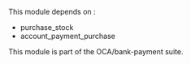 This module depends on :

- purchase_stock
- account_payment_purchase

This module is part of the OCA/bank-payment suite.
